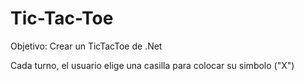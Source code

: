 # Tic-Tac-Toe

Objetivo: Crear un TicTacToe de .Net

Cada turno, el usuario elige una casilla para colocar su simbolo ("X")